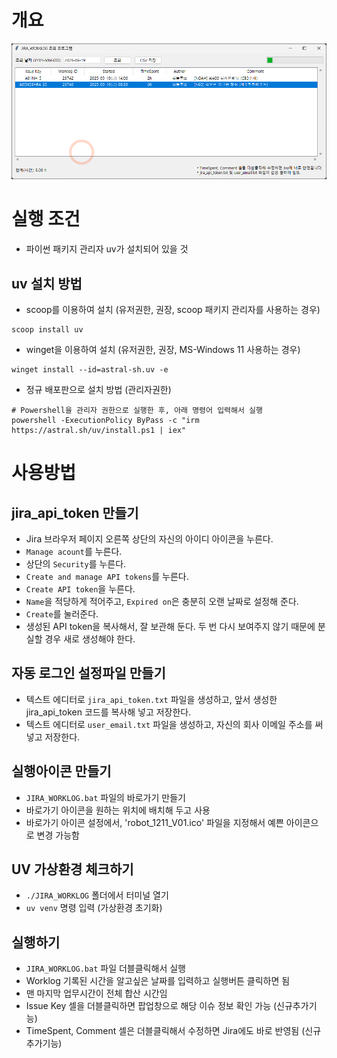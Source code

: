 
# 개요

![](JIRA_WORKLOG.png)

# 실행 조건
* 파이썬 패키지 관리자 uv가 설치되어 있을 것

## uv 설치 방법
* scoop를 이용하여 설치 (유저권한, 권장, scoop 패키지 관리자를 사용하는 경우)
```
scoop install uv
```

* winget을 이용하여 설치 (유저권한, 권장, MS-Windows 11 사용하는 경우)
```
winget install --id=astral-sh.uv -e
```

* 정규 배포판으로 설치 방법 (관리자권한)
```
# Powershell을 관리자 권한으로 실행한 후, 아래 명령어 입력해서 실행
powershell -ExecutionPolicy ByPass -c "irm https://astral.sh/uv/install.ps1 | iex"
```


# 사용방법

## jira_api_token 만들기
* Jira 브라우저 페이지 오른쪽 상단의 자신의 아이디 아이콘을 누른다.
* `Manage acount`를 누른다.
* 상단의 `Security`를 누른다.
* `Create and manage API tokens`를 누른다.
* `Create API token`을 누른다.
* `Name`을 적당하게 적어주고, `Expired on`은 충분히 오랜 날짜로 설정해 준다.
* `Create`를 눌러준다.
* 생성된 API token을 복사해서, 잘 보관해 둔다.  두 번 다시 보여주지 않기 때문에 분실할 경우 새로 생성해야 한다.

## 자동 로그인 설정파일 만들기
* 텍스트 에디터로 `jira_api_token.txt` 파일을 생성하고, 앞서 생성한 jira_api_token 코드를 복사해 넣고 저장한다.
* 텍스트 에디터로 `user_email.txt` 파일을 생성하고, 자신의 회사 이메일 주소를 써넣고 저장한다.

## 실행아이콘 만들기
* `JIRA_WORKLOG.bat` 파일의 바로가기 만들기
* 바로가기 아이콘을 원하는 위치에 배치해 두고 사용
* 바로가기 아이콘 설정에서, 'robot_1211_V01.ico' 파일을 지정해서 예쁜 아이콘으로 변경 가능함

## UV 가상환경 체크하기
* `./JIRA_WORKLOG` 폴더에서 터미널 열기
* `uv venv` 명령 입력 (가상환경 초기화)

## 실행하기
* `JIRA_WORKLOG.bat` 파일 더블클릭해서 실행
* Worklog 기록된 시간을 알고싶은 날짜를 입력하고 실행버튼 클릭하면 됨
* 맨 마지막 업무시간이 전체 합산 시간임
* Issue Key 셀을 더블클릭하면 팝업창으로 해당 이슈 정보 확인 가능 (신규추가기능)
* TimeSpent, Comment 셀은 더블클릭해서 수정하면 Jira에도 바로 반영됨 (신규추가기능)